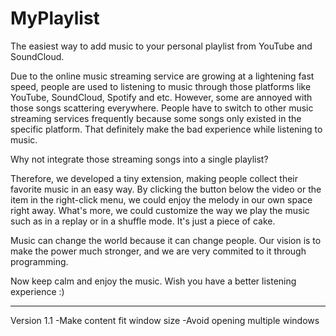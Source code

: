 # MyPlaylist
The easiest way to add music to your personal playlist from YouTube and SoundCloud.

Due to the online music streaming service are growing at a lightening fast speed, 
people are used to listening to music through those platforms like YouTube, SoundCloud, Spotify and etc. 
However, some are annoyed with those songs scattering everywhere. 
People have to switch to other music streaming services frequently because some songs only existed in the specific platform.
That definitely  make the bad experience while listening to music.

Why not integrate those streaming songs into a single playlist?

Therefore, we developed a tiny extension, making people collect their favorite music in an easy way. 
By clicking the button below the video or the item in the right-click menu, we could enjoy the melody in our own space right away. 
What's more, we could customize the way we play the music such as in a replay or in a shuffle mode. It's just a piece of cake.

Music can change the world because it can change people. Our vision is to make the power much stronger, and we are very commited to it through programming.

Now keep calm and enjoy the music. Wish you have a better listening experience :)

-----------------------------------------------------------

Version 1.1
-Make content fit window size
-Avoid opening multiple windows